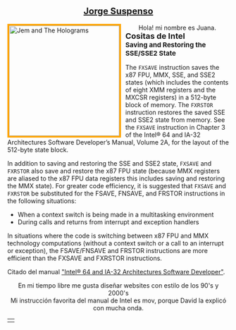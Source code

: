<center><div class="title" style="font-size:20px"><center><b><a href="https://www.youtube.com/watch?v=_-5Jylgz8vE&ab_channel=MarianoAguero" target="_blank">Jorge Suspenso</a></b></center></div></center><br>
<img src="https://i.pinimg.com/736x/b1/52/71/b15271f5f719a6386d72904fe6c04b35.jpg" alt="Jem and The Holograms" style="width:250;border:4px solid orange;float:left;margin-right:10px;">
<div class="bubble"><center>
Hola! mi nombre es Juana.
</center></div>
<span style="font-size:18px;font-weight:bold">Cositas de Intel</span><br>
<span style="font-size:15px;font-weight:bold">Saving and Restoring the SSE/SSE2 State</span>
<p>
The <code>FXSAVE</code> instruction saves the x87 FPU, MMX, SSE, and SSE2 states (which includes the contents of eight XMM registers and the MXCSR registers) in a 512-byte block of memory. The <code>FXRSTOR</code> instruction restores the saved SSE and SSE2 state from memory. See the <code>FXSAVE</code> instruction in Chapter 3 of the Intel® 64 and IA-32 Architectures Software Developer’s Manual, Volume 2A, for the layout of the 512-byte state block.</p>
<p>
In addition to saving and restoring the SSE and SSE2 state, <code>FXSAVE</code> and <code>FXRSTOR</code> also save and restore the x87 FPU state (because MMX registers are aliased to the x87 FPU data registers this includes saving and restoring the MMX state). For greater code efficiency, it is suggested that <code>FXSAVE</code> and <code>FXRSTOR</code> be substituted for the FSAVE, FNSAVE, and FRSTOR instructions in the following situations:</p>
<ul>
<li>When a context switch is being made in a multitasking environment</li>
<li>During calls and returns from interrupt and exception handlers</li>
</ul>
<p>
In situations where the code is switching between x87 FPU and MMX technology computations (without a context switch or a call to an interrupt or exception), the FSAVE/FNSAVE and FRSTOR instructions are more efficient than the FXSAVE and FXRSTOR instructions.</p>
<p>
Citado del manual <a href="https://www.intel.la/content/www/xl/es/content-details/782158/intel-64-and-ia-32-architectures-software-developer-s-manual-combined-volumes-1-2a-2b-2c-2d-3a-3b-3c-3d-and-4.html" target="_blank">"Intel® 64 and IA-32 Architectures Software Developer"</a>.</p>
<center>
En mi tiempo libre me gusta diseñar websites con estilo de los 90's y 2000's<br>
Mi instrucción favorita del manual de Intel es mov, porque David la explicó con mucha onda.
</center>
</td></tr></table>
<table width="900" cellpadding="2px"><tr><td class="lace" valign="top" height="1"></td></tr></table>
</center></HTML></body>